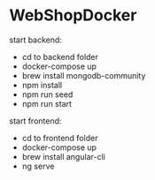 # WebShopDocker

start backend:
- cd to backend folder
- docker-compose up
- brew install mongodb-community
- npm install
- npm run seed
- npm run start

start frontend:
- cd to frontend folder
- docker-compose up
- brew install angular-cli
- ng serve
